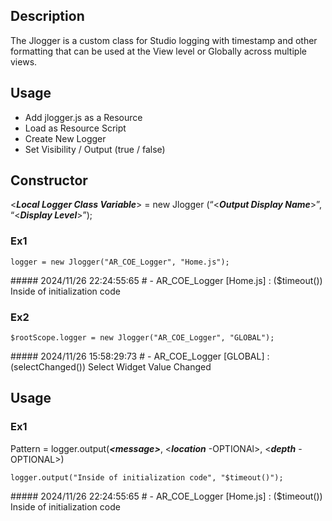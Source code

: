 ## **Description**

The Jlogger is a custom class for Studio logging with timestamp and other formatting that can be used at the View level or Globally across multiple views.

## Usage

*   Add jlogger.js as a Resource
*   Load as Resource Script
*   Create New Logger
*   Set Visibility / Output (true / false)

## Constructor

\<_**Local Logger Class Variable**_\> = new Jlogger (“\<_**Output Display Name**_\>”, “\<_**Display Level**_\>”);

### Ex1

```plaintext
logger = new Jlogger("AR_COE_Logger", "Home.js");
```

\##### 2024/11/26 22:24:55:65 # - AR\_COE\_Logger \[Home.js\] : ($timeout()) Inside of initialization code

### Ex2

```plaintext
$rootScope.logger = new Jlogger("AR_COE_Logger", "GLOBAL");
```

\##### 2024/11/26 15:58:29:73 # - AR\_COE\_Logger \[GLOBAL\] : (selectChanged()) Select Widget Value Changed

## Usage

### Ex1

Pattern = logger.output(_**\<message>**_, \<_**location**_ -OPTIONAl>, \<_**depth**_ -OPTIONAL>)

```plaintext
logger.output("Inside of initialization code", "$timeout()");
```

\##### 2024/11/26 22:24:55:65 # - AR\_COE\_Logger \[Home.js\] : ($timeout()) Inside of initialization code
